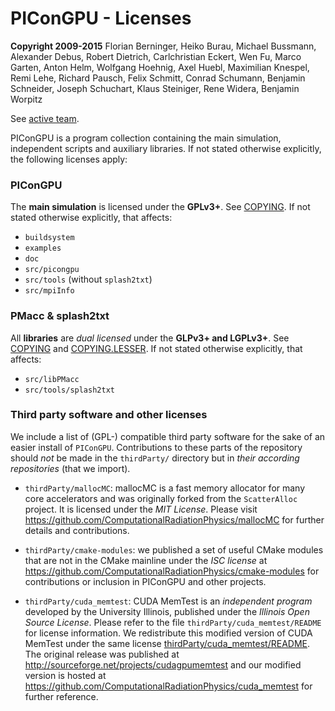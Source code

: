  PIConGPU - Licenses
================================================================================

**Copyright 2009-2015** Florian Berninger, Heiko Burau, Michael Bussmann,
                        Alexander Debus, Robert Dietrich, Carlchristian Eckert,
                        Wen Fu, Marco Garten, Anton Helm, Wolfgang Hoehnig,
                        Axel Huebl, Maximilian Knespel, Remi Lehe,
                        Richard Pausch, Felix Schmitt, Conrad Schumann,
                        Benjamin Schneider, Joseph Schuchart, Klaus Steiniger,
                        Rene Widera, Benjamin Worpitz

See [active team](README.md#active-team).

PIConGPU is a program collection containing the main simulation, independent
scripts and auxiliary libraries. If not stated otherwise explicitly, the
following licenses apply:


### PIConGPU

The **main simulation** is licensed under the **GPLv3+**. See
[COPYING](COPYING). If not stated otherwise explicitly, that affects:
 - `buildsystem`
 - `examples`
 - `doc`
 - `src/picongpu`
 - `src/tools` (without `splash2txt`)
 - `src/mpiInfo`


### PMacc & splash2txt
 
All **libraries** are *dual licensed* under the **GLPv3+ and LGPLv3+**. See
[COPYING](COPYING) and [COPYING.LESSER](COPYING.LESSER).
If not stated otherwise explicitly, that affects:
 - `src/libPMacc`
 - `src/tools/splash2txt`


### Third party software and other licenses

We include a list of (GPL-) compatible third party software for the sake
of an easier install of `PIConGPU`. Contributions to these parts of the
repository should *not* be made in the `thirdParty/` directory but in
*their according repositories* (that we import).

 - `thirdParty/mallocMC`:
   mallocMC is a fast memory allocator for many core accelerators and was
   originally forked from the `ScatterAlloc` project.
   It is licensed under the *MIT License*.
   Please visit
     https://github.com/ComputationalRadiationPhysics/mallocMC
   for further details and contributions.

 - `thirdParty/cmake-modules`:
   we published a set of useful CMake modules that are not in the
   CMake mainline under the *ISC license* at
     https://github.com/ComputationalRadiationPhysics/cmake-modules
   for contributions or inclusion in PIConGPU and other projects.

 - `thirdParty/cuda_memtest`:
   CUDA MemTest is an *independent program* developed by the University
   Illinois, published under the *Illinois Open Source License*.
   Please refer to the file `thirdParty/cuda_memtest/README` for license information.
   We redistribute this modified version of CUDA MemTest under the same license
   [thirdParty/cuda_memtest/README](thirdParty/cuda_memtest/README).
   The original release was published at
     http://sourceforge.net/projects/cudagpumemtest
   and our modified version is hosted at
     https://github.com/ComputationalRadiationPhysics/cuda_memtest
   for further reference.
